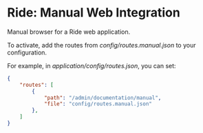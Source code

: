 # Ride: Manual Web Integration

Manual browser for a Ride web application.

To activate, add the routes from _config/routes.manual.json_ to your configuration.

For example, in _application/config/routes.json_, you can set:

```json
{
    "routes": [
        {
            "path": "/admin/documentation/manual",
            "file": "config/routes.manual.json"
        },
    ]
}
```
